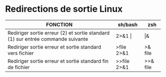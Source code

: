 # Redirections de sortie Linux

| FONCTION                                                                        | sh/bash     | zsh      |
|---------------------------------------------------------------------------------|-------------|----------|
| Rediriger sortie erreur (2) et sortie standard (1) sur entrée commande suivante | 2>&1 \|     | \|&      |
| Rediriger sortie erreur et sortie standard vers fichier                         | >file 2>&1  | >& file  |
| Rediriger sortie erreur et sortie standard fin de fichier                       | >>file 2>&1 | >>& file |
